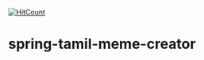 [![HitCount](http://hits.dwyl.io/teamtact/https://github.com/teamtact/spring-tamil-meme-creator.svg)](http://hits.dwyl.io/teamtact/https://github.com/teamtact/spring-tamil-meme-creator)

# spring-tamil-meme-creator
